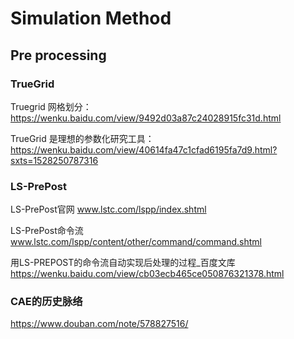 # Simulation Method
## Pre processing
### TrueGrid
Truegrid 网格划分：
https://wenku.baidu.com/view/9492d03a87c24028915fc31d.html

TrueGrid 是理想的参数化研究工具：
https://wenku.baidu.com/view/40614fa47c1cfad6195fa7d9.html?sxts=1528250787316
### LS-PrePost
LS-PrePost官网
www.lstc.com/lspp/index.shtml

LS-PrePost命令流
www.lstc.com/lspp/content/other/command/command.shtml

用LS-PREPOST的命令流自动实现后处理的过程_百度文库
https://wenku.baidu.com/view/cb03ecb465ce050876321378.html

### CAE的历史脉络
https://www.douban.com/note/578827516/
